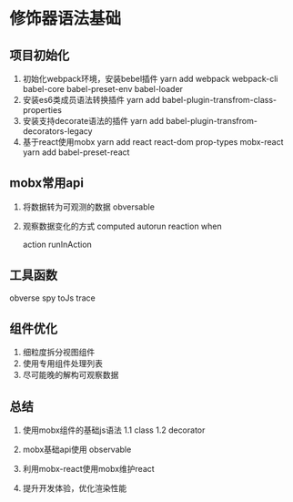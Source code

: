 <!--
 * @Date: 2021-10-17 09:19:39
 * @Descripton: 
 * @LastEditTime: 2021-10-17 22:06:06
-->
# 修饰器语法基础

## 项目初始化
1. 初始化webpack环境，安装bebel插件
yarn add webpack webpack-cli babel-core babel-preset-env babel-loader
2. 安装es6类成员语法转换插件
yarn add babel-plugin-transfrom-class-properties 
3. 安装支持decorate语法的插件
yarn add babel-plugin-transfrom-decorators-legacy
4. 基于react使用mobx
yarn add react react-dom prop-types mobx-react
yarn add babel-preset-react

## mobx常用api
1. 将数据转为可观测的数据
   obversable 
2. 观察数据变化的方式
   computed
   autorun
   reaction
   when
   
   action runInAction 

## 工具函数
obverse spy toJs trace


## 组件优化
1. 细粒度拆分视图组件
2. 使用专用组件处理列表
3. 尽可能晚的解构可观察数据

## 总结
1. 使用mobx组件的基础js语法
   1.1 class
   1.2 decorator
2. mobx基础api使用
  observable

3. 利用mobx-react使用mobx维护react

4. 提升开发体验，优化渲染性能
